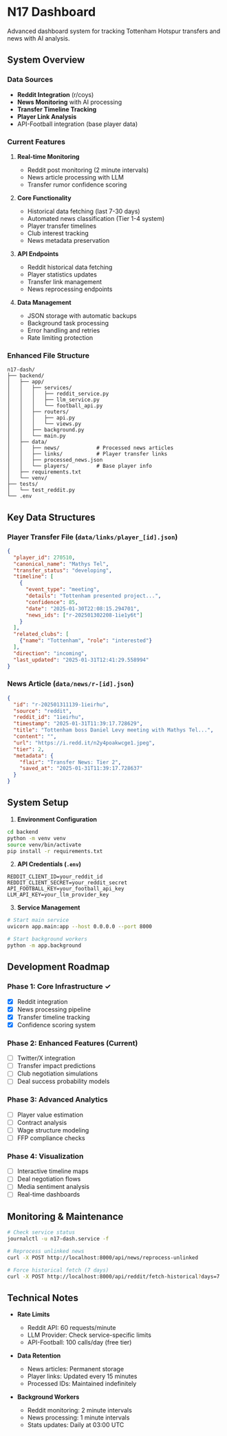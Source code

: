 # N17 Dashboard

Advanced dashboard system for tracking Tottenham Hotspur transfers and news with AI analysis.

## System Overview

### Data Sources
- **Reddit Integration** (r/coys)
- **News Monitoring** with AI processing
- **Transfer Timeline Tracking**
- **Player Link Analysis**
- API-Football integration (base player data)

### Current Features
1. **Real-time Monitoring**
   - Reddit post monitoring (2 minute intervals)
   - News article processing with LLM
   - Transfer rumor confidence scoring

2. **Core Functionality**
   - Historical data fetching (last 7-30 days)
   - Automated news classification (Tier 1-4 system)
   - Player transfer timelines
   - Club interest tracking
   - News metadata preservation

3. **API Endpoints**
   - Reddit historical data fetching
   - Player statistics updates
   - Transfer link management
   - News reprocessing endpoints

4. **Data Management**
   - JSON storage with automatic backups
   - Background task processing
   - Error handling and retries
   - Rate limiting protection

### Enhanced File Structure
```
n17-dash/
├── backend/
│   ├── app/
│   │   ├── services/
│   │   │   ├── reddit_service.py
│   │   │   ├── llm_service.py
│   │   │   └── football_api.py
│   │   ├── routers/
│   │   │   ├── api.py
│   │   │   └── views.py
│   │   ├── background.py
│   │   └── main.py
│   ├── data/
│   │   ├── news/            # Processed news articles
│   │   ├── links/           # Player transfer links
│   │   ├── processed_news.json
│   │   └── players/         # Base player info
│   ├── requirements.txt
│   └── venv/
├── tests/
│   └── test_reddit.py
└── .env
```

## Key Data Structures

### Player Transfer File (`data/links/player_[id].json`)
```json
{
  "player_id": 270510,
  "canonical_name": "Mathys Tel",
  "transfer_status": "developing",
  "timeline": [
    {
      "event_type": "meeting",
      "details": "Tottenham presented project...",
      "confidence": 85,
      "date": "2025-01-30T22:08:15.294701",
      "news_ids": ["r-202501302208-1ie1y6t"]
    }
  ],
  "related_clubs": [
    {"name": "Tottenham", "role": "interested"}
  ],
  "direction": "incoming",
  "last_updated": "2025-01-31T12:41:29.558994"
}
```

### News Article (`data/news/r-[id].json`)
```json
{
  "id": "r-202501311139-1ieirhu",
  "source": "reddit",
  "reddit_id": "1ieirhu",
  "timestamp": "2025-01-31T11:39:17.728629",
  "title": "Tottenham boss Daniel Levy meeting with Mathys Tel...",
  "content": "",
  "url": "https://i.redd.it/n2y4poakwcge1.jpeg",
  "tier": 2,
  "metadata": {
    "flair": "Transfer News: Tier 2",
    "saved_at": "2025-01-31T11:39:17.728637"
  }
}
```

## System Setup

1. **Environment Configuration**
```bash
cd backend
python -m venv venv
source venv/bin/activate
pip install -r requirements.txt
```

2. **API Credentials (`.env`)**
```
REDDIT_CLIENT_ID=your_reddit_id
REDDIT_CLIENT_SECRET=your_reddit_secret
API_FOOTBALL_KEY=your_football_api_key
LLM_API_KEY=your_llm_provider_key
```

3. **Service Management**
```bash
# Start main service
uvicorn app.main:app --host 0.0.0.0 --port 8000

# Start background workers
python -m app.background
```

## Development Roadmap

### Phase 1: Core Infrastructure ✓
- [x] Reddit integration
- [x] News processing pipeline
- [x] Transfer timeline tracking
- [x] Confidence scoring system

### Phase 2: Enhanced Features (Current)
- [ ] Twitter/X integration
- [ ] Transfer impact predictions
- [ ] Club negotiation simulations
- [ ] Deal success probability models

### Phase 3: Advanced Analytics
- [ ] Player value estimation
- [ ] Contract analysis
- [ ] Wage structure modeling
- [ ] FFP compliance checks

### Phase 4: Visualization
- [ ] Interactive timeline maps
- [ ] Deal negotiation flows
- [ ] Media sentiment analysis
- [ ] Real-time dashboards

## Monitoring & Maintenance

```bash
# Check service status
journalctl -u n17-dash.service -f

# Reprocess unlinked news
curl -X POST http://localhost:8000/api/news/reprocess-unlinked

# Force historical fetch (7 days)
curl -X POST http://localhost:8000/api/reddit/fetch-historical?days=7
```

## Technical Notes

- **Rate Limits**
  - Reddit API: 60 requests/minute
  - LLM Provider: Check service-specific limits
  - API-Football: 100 calls/day (free tier)

- **Data Retention**
  - News articles: Permanent storage
  - Player links: Updated every 15 minutes
  - Processed IDs: Maintained indefinitely

- **Background Workers**
  - Reddit monitoring: 2 minute intervals
  - News processing: 1 minute intervals
  - Stats updates: Daily at 03:00 UTC
